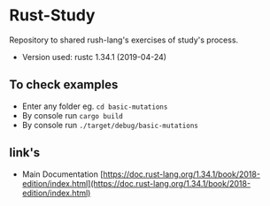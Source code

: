 # Rust-Study

Repository to shared rush-lang's exercises of study's process.


- Version used: rustc 1.34.1 (2019-04-24)

## To check examples

- Enter any folder eg. `cd basic-mutations`
- By console run `cargo build`
- By console run `./target/debug/basic-mutations` 


## link's

- Main Documentation [https://doc.rust-lang.org/1.34.1/book/2018-edition/index.html](https://doc.rust-lang.org/1.34.1/book/2018-edition/index.html)
